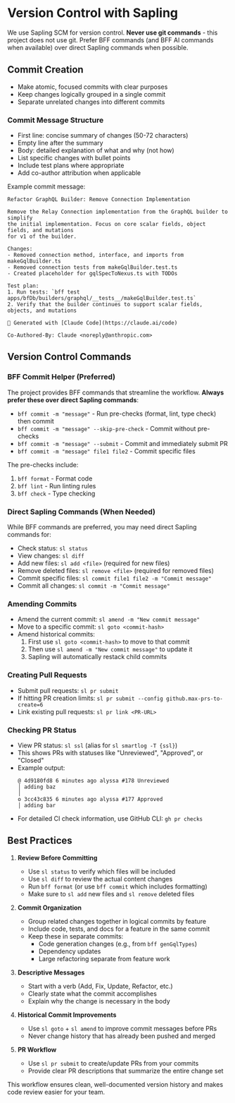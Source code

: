 # Version Control with Sapling

We use Sapling SCM for version control. **Never use git commands** - this
project does not use git. Prefer BFF commands (and BFF AI commands when
available) over direct Sapling commands when possible.

## Commit Creation

- Make atomic, focused commits with clear purposes
- Keep changes logically grouped in a single commit
- Separate unrelated changes into different commits

### Commit Message Structure

- First line: concise summary of changes (50-72 characters)
- Empty line after the summary
- Body: detailed explanation of what and why (not how)
- List specific changes with bullet points
- Include test plans where appropriate
- Add co-author attribution when applicable

Example commit message:

```
Refactor GraphQL Builder: Remove Connection Implementation

Remove the Relay Connection implementation from the GraphQL builder to simplify
the initial implementation. Focus on core scalar fields, object fields, and mutations
for v1 of the builder.

Changes:
- Removed connection method, interface, and imports from makeGqlBuilder.ts
- Removed connection tests from makeGqlBuilder.test.ts
- Created placeholder for gqlSpecToNexus.ts with TODOs

Test plan:
1. Run tests: `bff test apps/bfDb/builders/graphql/__tests__/makeGqlBuilder.test.ts`
2. Verify that the builder continues to support scalar fields, objects, and mutations

🤖 Generated with [Claude Code](https://claude.ai/code)

Co-Authored-By: Claude <noreply@anthropic.com>
```

## Version Control Commands

### BFF Commit Helper (Preferred)

The project provides BFF commands that streamline the workflow. **Always prefer
these over direct Sapling commands**:

- `bff commit -m "message"` - Run pre-checks (format, lint, type check) then
  commit
- `bff commit -m "message" --skip-pre-check` - Commit without pre-checks
- `bff commit -m "message" --submit` - Commit and immediately submit PR
- `bff commit -m "message" file1 file2` - Commit specific files

The pre-checks include:

1. `bff format` - Format code
2. `bff lint` - Run linting rules
3. `bff check` - Type checking

### Direct Sapling Commands (When Needed)

While BFF commands are preferred, you may need direct Sapling commands for:

- Check status: `sl status`
- View changes: `sl diff`
- Add new files: `sl add <file>` (required for new files)
- Remove deleted files: `sl remove <file>` (required for removed files)
- Commit specific files: `sl commit file1 file2 -m "Commit message"`
- Commit all changes: `sl commit -m "Commit message"`

### Amending Commits

- Amend the current commit: `sl amend -m "New commit message"`
- Move to a specific commit: `sl goto <commit-hash>`
- Amend historical commits:
  1. First use `sl goto <commit-hash>` to move to that commit
  2. Then use `sl amend -m "New commit message"` to update it
  3. Sapling will automatically restack child commits

### Creating Pull Requests

- Submit pull requests: `sl pr submit`
- If hitting PR creation limits:
  `sl pr submit --config github.max-prs-to-create=6`
- Link existing pull requests: `sl pr link <PR-URL>`

### Checking PR Status

- View PR status: `sl ssl` (alias for `sl smartlog -T {ssl}`)
- This shows PRs with statuses like "Unreviewed", "Approved", or "Closed"
- Example output:
  ```
  @ 4d9180fd8 6 minutes ago alyssa #178 Unreviewed
  │ adding baz
  │
  o 3cc43c835 6 minutes ago alyssa #177 Approved
  │ adding bar
  ```
- For detailed CI check information, use GitHub CLI: `gh pr checks`

## Best Practices

1. **Review Before Committing**
   - Use `sl status` to verify which files will be included
   - Use `sl diff` to review the actual content changes
   - Run `bff format` (or use `bff commit` which includes formatting)
   - Make sure to `sl add` new files and `sl remove` deleted files

2. **Commit Organization**
   - Group related changes together in logical commits by feature
   - Include code, tests, and docs for a feature in the same commit
   - Keep these in separate commits:
     - Code generation changes (e.g., from `bff genGqlTypes`)
     - Dependency updates
     - Large refactoring separate from feature work

3. **Descriptive Messages**
   - Start with a verb (Add, Fix, Update, Refactor, etc.)
   - Clearly state what the commit accomplishes
   - Explain why the change is necessary in the body

4. **Historical Commit Improvements**
   - Use `sl goto` + `sl amend` to improve commit messages before PRs
   - Never change history that has already been pushed and merged

5. **PR Workflow**
   - Use `sl pr submit` to create/update PRs from your commits
   - Provide clear PR descriptions that summarize the entire change set

This workflow ensures clean, well-documented version history and makes code
review easier for your team.
